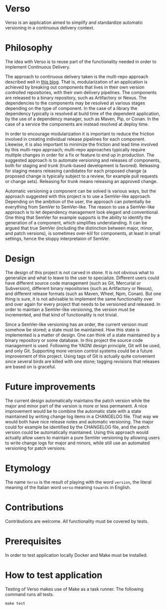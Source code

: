 # Verso

Verso is an application aimed to simplify and standardize automatic
versioning in a continuous delivery context.

# Philosophy

The idea with Verso is to reuse part of the functionality needed in
order to implement Continuous Delivery.

The approach to continuous delivery taken is the multi-repo approach
described well in [this
blog](https://www.thoughtworks.com/insights/blog/architecting-continuous-delivery).
That is, modularization of an application is achieved by breaking out
components that lives in their own version controlled repositories,
with their own delivery pipelines. The components are released to a
binary repository, such as Artifactory or Nexus. The dependencies to
the components may be resolved at various stages depending on the type
of component. In the case of a library the dependency typically is
resolved at build time of the dependent application, by the use of a
dependency manager, such as Maven, Pip, or Conan. In the case of a
service the components are instead resolved at deploy time.

In order to encourage modularization it is important to reduce the
friction involved in creating individual release pipelines for each
component. Likewise, it is also important to minimize the friction and
lead time involved by this multi-repo approach; multi-repo approaches
typically require multiple changes in order for a fix or feature to
end up in production. The suggested approach is to automate versioning
and releases of components, both for staging and trunk (trunk-based
development is favored). Releasing for staging means releasing
candidates for each proposed change (a proposed change is typically
subject to a review, for example pull requests or change
sets). Releasing for trunk means releasing an approved change.

Automatic versioning a component can be solved is various ways, but
the approach suggested with this project is to use a SemVer-like
approach. Depending on the ambition of the user, the approach can
potentially be everything from SemVer to SemVer-like. The reason to
use a SemVer-like approach is to let dependency management look
elegant and conventional. One thing that SemVer for example supports
is the ability to identify the generation of a component, which
simplifies understanding. It can be argued that true SemVer (including
the distinction between major, minor, and patch versions), is
sometimes over-kill for components, at least in small settings, hence
the sloppy interpretaion of SemVer.

# Design

The design of this project is not carved in stone. It is not obvious
what to generalize and what to leave to the user to
specialize. Different users could have different source code
management (such as Git, Mercurial or Subversion), different binary
repositories (such as Artifactory or Nexus), and different release
formats (such as Maven, Wheel, Npm, Conan). But one thing is sure, it
is not advisable to implement the same functionality over and over
again for every project that needs to be versioned and released. In
order to maintain a SemVer-like versioning, the version must be
incremented, and that kind of functionality is not trivial.

Since a SemVer-like versioning has an order, the current version must
somehow be stored; a state must be maintained. How this state is
implemented is a matter of design. One can think of a state maintained
by a binary repository or some database. In this project the source
code management is used. Following the YAGNI design principle, Git
will be used, and only Git. Supporting more version control systems
could be a future improvement of this project. Using tags of Git is
actually quite convenient since several birds are killed with one
stone; tagging revisions that releases are based on is graceful.

# Future improvements

The current design automatically maintains the patch version while the
major and minor part of the version is more or less permanent. A nice
improvement would be to combine the automatic state with a state
maintained by writing change log items in a CHANGELOG file. That way
we would both have nice release notes and automatic versioning. The
major could for example be identified by the CHANGELOG file, and the
patch version could be automatically maintained. Using this approach
would actually allow users to maintain a pure SemVer versioning by
allowing users to write change logs for major and minors, while still
use an automated versioning for patch versions.

# Etymology

The name `Verso` is the result of playing with the word `version`, the
literal meaning of the Italian word `verso` meaning `towards` in
English.

# Contributions

Contributions are welcome. All functionality must be covered by tests.

# Prerequisites

In order to test application locally Docker and Make must be
installed.

# How to test application

Testing of Verso makes use of Make as a task runner. The following
command runs all tests.

    make test
